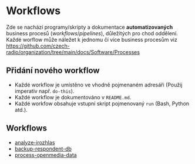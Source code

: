 # Workflows

Zde se nachází programy/skripty a dokumentace **automatizovaných** business procesů (*workflows*/*pipelines*), důležitých pro chod oddělení. Každé worflow může náležet k jednomu čí více business procesům viz https://github.com/czech-radio/organization/tree/main/docs/Software/Processes

## Přidání nového workflow

- Každé workflow je umístěno ve vhodně pojmenaném adresáři (Použij imperativ např. `do-this`).
- Každé workflow je dokumentováno v `README.md`.
- Každé workfow obsahuje vstupní skript pojmenovaný `run` (Bash, Python atd.).

## Workflows

- [analyze-irozhlas](https://github.com/czech-radio/workflows/tree/main/analyze-irozhlas)
- [backup-respondent-db](https://github.com/czech-radio/workflows/tree/main/backup-respondent-db)
- [process-openmedia-data](https://github.com/czech-radio/workflows/tree/main/process-openmedia-data)
